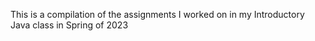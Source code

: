 This is a compilation of the assignments I worked on in my Introductory Java class in Spring of 2023
